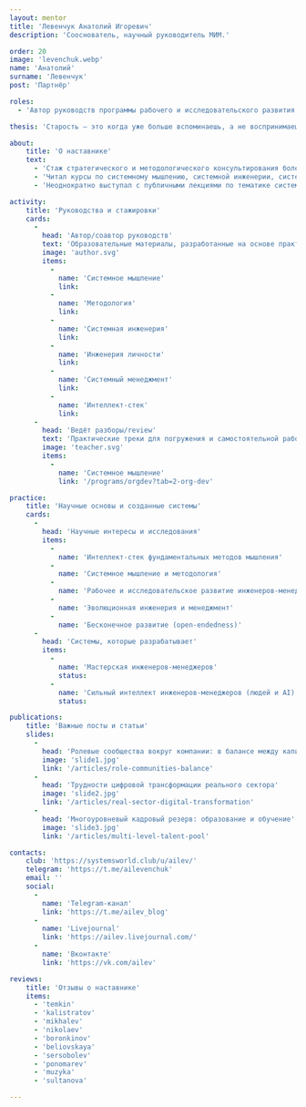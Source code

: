 ```yaml
---
layout: mentor
title: 'Левенчук Анатолий Игоревич'
description: 'Сооснователь, научный руководитель МИМ.'

order: 20
image: 'levenchuk.webp'
name: 'Анатолий'
surname: 'Левенчук'
post: 'Партнёр'

roles:
  - 'Автор руководств программы рабочего и исследовательского развития инженеров-менеджеров'

thesis: 'Старость — это когда уже больше вспоминаешь, а не воспринимаешь.'

about:
    title: 'О наставнике'
    text:
      - 'Стаж стратегического и методологического консультирования более тридцати пяти лет. Его&nbsp;клиентами были Банк России, Федеральная Комиссия по рынку ценных бумаг, Минэкономразвития, РАО «ЕЭС России», ОГК-1, Омскэнерго, Дальэнерго, НП АТС, ЭнергоСтройИнвест-Холдинг, группа E4, Концерн Росэнергоатом, ВНИИАЭС, НИАЭП, Судоэкспорт, ВНИИХОЛОДМАШ-холдинг, СГК, УрФУ и многие другие крупные организации.'
      - 'Читал курсы по системному мышлению, системной инженерии, системному менеджменту и предпринимательству, усилению интеллекта в МФТИ, МИФИ, УрФУ, СФУ, РАНХиГС, НИУ ВШЭ, корпоративной Академии Росатома, межвузовской инженерной магистратуре Новосибирска, Мастерской инженеров-менеджеров (бывшая ШСМ).'
      - 'Неоднократно выступал с публичными лекциями по тематике системного мышления, системной инженерии и системного менеджмента, стратегирования, искусственного интеллекта и технологий усиления человеческого интеллекта. Автор многочисленных курсов и вузовских учебников.'

activity:
    title: 'Руководства и стажировки'
    cards:
      -
        head: 'Автор/соавтор руководств'
        text: 'Образовательные материалы, разработанные на основе практики и исследований'
        image: 'author.svg'
        items:
          -
            name: 'Cистемное мышление'
            link:
          -
            name: 'Методология'
            link:
          -
            name: 'Системная инженерия'
            link:
          -
            name: 'Инженерия личности'
            link:
          -
            name: 'Системный менеджмент'
            link:
          -
            name: 'Интеллект-стек'
            link:
      -
        head: 'Ведёт разборы/review'
        text: 'Практические треки для погружения и самостоятельной работы'
        image: 'teacher.svg'
        items:
          -
            name: 'Cистемное мышление'
            link: '/programs/orgdev?tab=2-org-dev'

practice:
    title: 'Научные основы и созданные системы'
    cards:
      -
        head: 'Научные интересы и исследования'
        items:
          -
            name: 'Интеллект-стек фундаментальных методов мышления'
          -
            name: 'Системное мышление и методология'
          -
            name: 'Рабочее и исследовательское развитие инженеров-менеджеров'
          -
            name: 'Эволюционная инженерия и менеджмент'
          -
            name: 'Бесконечное развитие (open-endedness)'
      -
        head: 'Системы, которые разрабатывает'
        items:
          -
            name: 'Мастерская инженеров-менеджеров'
            status:
          -
            name: 'Сильный интеллект инженеров-менеджеров (людей и AI)'
            status:

publications:
    title: 'Важные посты и статьи'
    slides:
      -
        head: 'Ролевые сообщества вокруг компании: в балансе между капитализмом и социализмом'
        image: 'slide1.jpg'
        link: '/articles/role-communities-balance'
      -
        head: 'Трудности цифровой трансформации реального сектора'
        image: 'slide2.jpg'
        link: '/articles/real-sector-digital-transformation'
      -
        head: 'Многоуровневый кадровый резерв: образование и обучение'
        image: 'slide3.jpg'
        link: '/articles/multi-level-talent-pool'

contacts:
    club: 'https://systemsworld.club/u/ailev/'
    telegram: 'https://t.me/ailevenchuk'
    email: ''
    social:
      -
        name: 'Telegram-канал'
        link: 'https://t.me/ailev_blog'
      -
        name: 'Livejournal'
        link: 'https://ailev.livejournal.com/'
      -
        name: 'Вконтакте'
        link: 'https://vk.com/ailev'

reviews:
    title: 'Отзывы о наставнике'
    items:
      - 'temkin'
      - 'kalistratov'
      - 'mikhalev'
      - 'nikolaev'
      - 'boronkinov'
      - 'beliovskaya'
      - 'sersobolev'
      - 'ponomarev'
      - 'muzyka'
      - 'sultanova'

---
```

